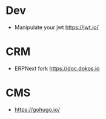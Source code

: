 # Dev

* Manipulate your jwt https://jwt.io/


# CRM

*  ERPNext fork https://doc.dokos.io

# CMS

* https://gohugo.io/
